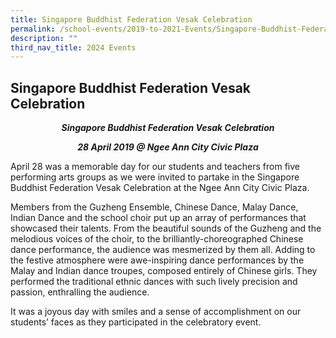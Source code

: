 ```yaml
---
title: Singapore Buddhist Federation Vesak Celebration
permalink: /school-events/2019-to-2021-Events/Singapore-Buddhist-Federation-Vesak-Celebration/
description: ""
third_nav_title: 2024 Events
---
```

## Singapore Buddhist Federation Vesak Celebration

_**<center>Singapore Buddhist Federation Vesak Celebration</center>**_

_**<center>28 April 2019 @ Ngee Ann City Civic Plaza</center>**_

April 28 was a memorable day for our students and teachers from five performing arts groups as we were invited to partake in the Singapore Buddhist Federation Vesak Celebration at the Ngee Ann City Civic Plaza.

Members from the Guzheng Ensemble, Chinese Dance, Malay Dance, Indian Dance and the school choir put up an array of performances that showcased their talents. From the beautiful sounds of the Guzheng and the melodious voices of the choir, to the brilliantly-choreographed Chinese dance performance, the audience was mesmerized by them all. Adding to the festive atmosphere were awe-inspiring dance performances by the Malay and Indian dance troupes, composed entirely of Chinese girls. They performed the traditional ethnic dances with such lively precision and passion, enthralling the audience.

It was a joyous day with smiles and a sense of accomplishment on our students’ faces as they participated in the celebratory event.